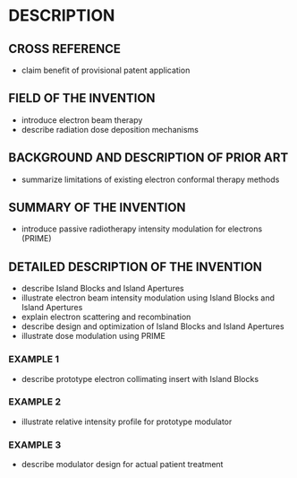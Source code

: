 # DESCRIPTION

## CROSS REFERENCE

- claim benefit of provisional patent application

## FIELD OF THE INVENTION

- introduce electron beam therapy
- describe radiation dose deposition mechanisms

## BACKGROUND AND DESCRIPTION OF PRIOR ART

- summarize limitations of existing electron conformal therapy methods

## SUMMARY OF THE INVENTION

- introduce passive radiotherapy intensity modulation for electrons (PRIME)

## DETAILED DESCRIPTION OF THE INVENTION

- describe Island Blocks and Island Apertures
- illustrate electron beam intensity modulation using Island Blocks and Island Apertures
- explain electron scattering and recombination
- describe design and optimization of Island Blocks and Island Apertures
- illustrate dose modulation using PRIME

### EXAMPLE 1

- describe prototype electron collimating insert with Island Blocks

### EXAMPLE 2

- illustrate relative intensity profile for prototype modulator

### EXAMPLE 3

- describe modulator design for actual patient treatment

